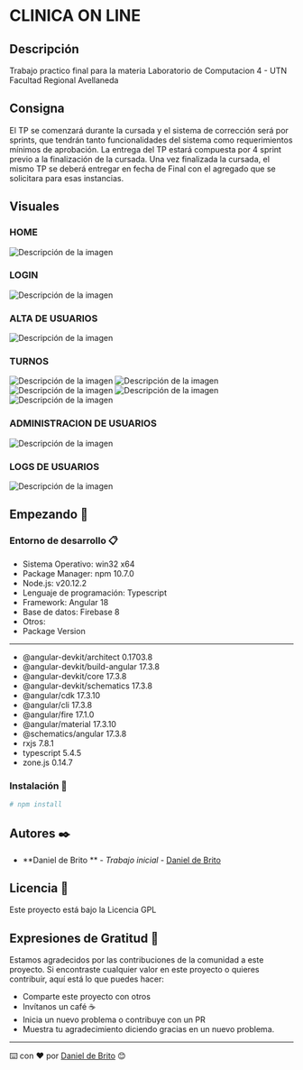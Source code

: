 # CLINICA ON LINE 

## Descripción

Trabajo practico final para la materia Laboratorio de Computacion 4 - UTN Facultad Regional Avellaneda 

## Consigna

El TP se comenzará durante la cursada y el sistema de corrección será por sprints, que tendrán tanto
funcionalidades del sistema como requerimientos mínimos de aprobación.
La entrega del TP estará compuesta por 4 sprint previo a la finalización de la cursada. Una vez
finalizada la cursada, el mismo TP se deberá entregar en fecha de Final con el agregado que se
solicitara para esas instancias.

## Visuales

### HOME

<image src="https://github.com/danieldebrito/clinicaonline/blob/master/src/assets/caps/home.png" alt="Descripción de la imagen">
  
### LOGIN

<image src="https://github.com/danieldebrito/clinicaonline/blob/master/src/assets/caps/login.png" alt="Descripción de la imagen">

### ALTA DE USUARIOS

<image src="https://github.com/danieldebrito/clinicaonline/blob/master/src/assets/caps/altausr.png" alt="Descripción de la imagen">


### TURNOS

<image src="https://github.com/danieldebrito/clinicaonline/blob/master/src/assets/caps/turnos1.png" alt="Descripción de la imagen">
<image src="https://github.com/danieldebrito/clinicaonline/blob/master/src/assets/caps/turnos2.png" alt="Descripción de la imagen">
<image src="https://github.com/danieldebrito/clinicaonline/blob/master/src/assets/caps/turnos3.png" alt="Descripción de la imagen">
<image src="https://github.com/danieldebrito/clinicaonline/blob/master/src/assets/caps/turnos4.png" alt="Descripción de la imagen">
<image src="https://github.com/danieldebrito/clinicaonline/blob/master/src/assets/caps/turnos5.png" alt="Descripción de la imagen">

### ADMINISTRACION DE USUARIOS

<image src="https://github.com/danieldebrito/clinicaonline/blob/master/src/assets/caps/panelusuarios.png" alt="Descripción de la imagen">

### LOGS DE USUARIOS

<image src="https://github.com/danieldebrito/clinicaonline/blob/master/src/assets/caps/logs.png" alt="Descripción de la imagen">


## Empezando 🚀


### Entorno de desarrollo 📋

- Sistema Operativo: win32 x64
- Package Manager: npm 10.7.0
- Node.js: v20.12.2
- Lenguaje de programación: Typescript
- Framework: Angular 18
- Base de datos: Firebase 8
- Otros:
- Package                         Version
- ---------------------------------------------------------
- @angular-devkit/architect       0.1703.8
- @angular-devkit/build-angular   17.3.8
- @angular-devkit/core            17.3.8
- @angular-devkit/schematics      17.3.8
- @angular/cdk                    17.3.10
- @angular/cli                    17.3.8
- @angular/fire                   17.1.0
- @angular/material               17.3.10
- @schematics/angular             17.3.8
- rxjs                            7.8.1
- typescript                      5.4.5
- zone.js                         0.14.7

### Instalación 🔧

```bash
# npm install
```

## Autores ✒️

- **Daniel de Brito ** - _Trabajo inicial_ - [Daniel de Brito](https://github.com/danieldebrito)

## Licencia 📄

Este proyecto está bajo la Licencia GPL

## Expresiones de Gratitud 🎁

Estamos agradecidos por las contribuciones de la comunidad a este proyecto. 
Si encontraste cualquier valor en este proyecto o quieres contribuir, aquí está lo que puedes hacer:

- Comparte este proyecto con otros
- Invítanos un café ☕
- Inicia un nuevo problema o contribuye con un PR
- Muestra tu agradecimiento diciendo gracias en un nuevo problema.

---

⌨️ con ❤️ por [Daniel de Brito](https://github.com/danieldebrito) 😊

